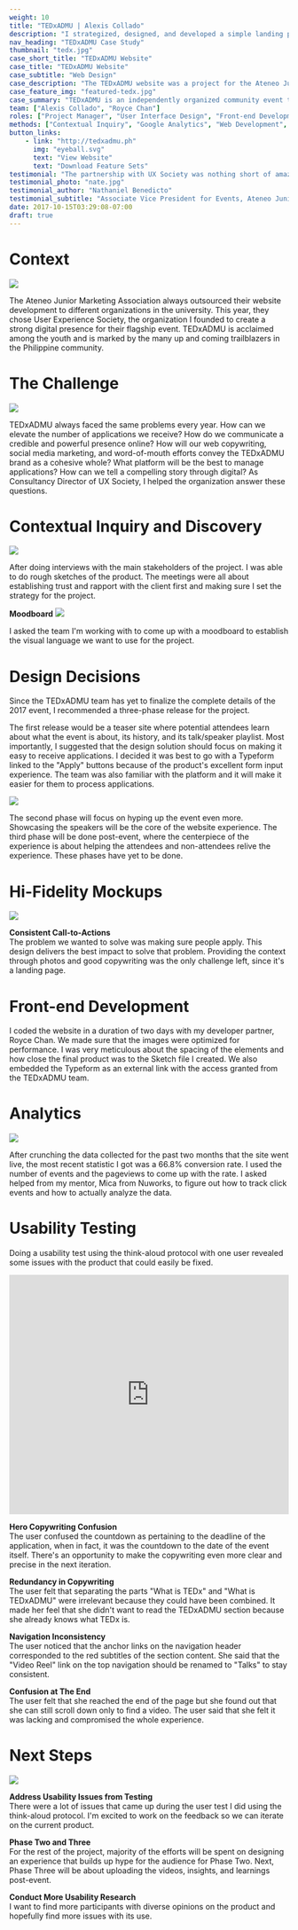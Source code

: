 ```yaml
---
weight: 10  
title: "TEDxADMU | Alexis Collado"
description: "I strategized, designed, and developed a simple landing page for TEDxADMU to set their application conversions to 66.8%."
nav_heading: "TEDxADMU Case Study"
thumbnail: "tedx.jpg"
case_short_title: "TEDxADMU Website"
case_title: "TEDxADMU Website"
case_subtitle: "Web Design"
case_description: "The TEDxADMU website was a project for the Ateneo Junior Marketing Association. It's a project where I helped them reach a 66.8% conversion rate from scratch."
case_feature_img: "featured-tedx.jpg"
case_summary: "TEDxADMU is an independently organized community event that aims to spread ideas that inform and transform society. My role in the project was to design their website and make the application process as easy and seamless as possible."
team: ["Alexis Collado", "Royce Chan"]
roles: ["Project Manager", "User Interface Design", "Front-end Development"]
methods: ["Contextual Inquiry", "Google Analytics", "Web Development", "User Interface Design"]
button_links:
    - link: "http://tedxadmu.ph"
      img: "eyeball.svg"
      text: "View Website"
      text: "Download Feature Sets"
testimonial: "The partnership with UX Society was nothing short of amazing. Throughout the entire ideation and execution process, they have meticulously attended to our needs. The website that was created for us allowed more for applicants to apply. We’ve seen a boost in the amount of applicants that have accessed the website and applied after visiting. We’re really happy to have worked with Alexis’ team and even until now, they still continue to maintain and attend to our needs."
testimonial_photo: "nate.jpg"
testimonial_author: "Nathaniel Benedicto"
testimonial_subtitle: "Associate Vice President for Events, Ateneo Junior Marketing Association"
date: 2017-10-15T03:29:08-07:00
draft: true
---
```


# Context

![](//localhost:1313/tedx/img/projecti7.jpg)

The Ateneo Junior Marketing Association always outsourced their website development to different organizations in the university. This year, they chose User Experience Society, the organization I founded to create a strong digital presence for their flagship event. TEDxADMU is acclaimed among the youth and is marked by the many up and coming trailblazers in the Philippine community.

# The Challenge

![](//localhost:1313/tedx/img/whycoordinate.jpg)

TEDxADMU always faced the same problems every year. How can we elevate the number of applications we receive? How do we communicate a credible and powerful presence online? How will our web copywriting, social media marketing, and word-of-mouth efforts convey the TEDxADMU brand as a cohesive whole? What platform will be the best to manage applications? How can we tell a compelling story through digital? As Consultancy Director of UX Society, I helped the organization answer these questions.

# Contextual Inquiry and Discovery

![](//localhost:1313/tedx/img/sketchted.jpg)

After doing interviews with the main stakeholders of the project. I was able to do rough sketches of the product. The meetings were all about establishing trust and rapport with the client first and making sure I set the strategy for the project.

**Moodboard**
![](//localhost:1313/tedx/img/moodboard.jpg)

I asked the team I'm working with to come up with a moodboard to establish the visual language we want to use for the project.
            
# Design Decisions

Since the TEDxADMU team has yet to finalize the complete details of the 2017 event, I recommended a three-phase release for the project.

The first release would be a teaser site where potential attendees learn about what the event is about, its history, and its talk/speaker playlist. Most importantly, I suggested that the design solution should focus on making it easy to receive applications. I decided it was best to go with a Typeform linked to the "Apply" buttons because of the product's excellent form input experience. The team was also familiar with the platform and it will make it easier for them to process applications.

![](//localhost:1313/tedx/img/phases.png)

The second phase will focus on hyping up the event even more. Showcasing the speakers will be the core of the website experience. The third phase will be done post-event, where the centerpiece of the experience is about helping the attendees and non-attendees relive the experience. These phases have yet to be done.

# Hi-Fidelity Mockups

![](//localhost:1313/tedx/img/cta.png)

**Consistent Call-to-Actions**
<br>The problem we wanted to solve was making sure people apply. This design delivers the best impact to solve that problem. Providing the context through photos and good copywriting was the only challenge left, since it's a landing page.

# Front-end Development

I coded the website in a duration of two days with my developer partner, Royce Chan. We made sure that the images were optimized for performance. I was very meticulous about the spacing of the elements and how close the final product was to the Sketch file I created. We also embedded the Typeform as an external link with the access granted from the TEDxADMU team.

# Analytics

![](//localhost:1313/tedx/img/events.png)

After crunching the data collected for the past two months that the site went live, the most recent statistic I got was a 66.8% conversion rate. I used the number of events and the pageviews to come up with the rate. I asked helped from my mentor, Mica from Nuworks, to figure out how to track click events and how to actually analyze the data.

# Usability Testing

Doing a usability test using the think-aloud protocol with one user revealed some issues with the product that could easily be fixed.

<iframe style="display: block; margin: 0 auto; max-width: 100%; height: 45vw;" src="https://www.youtube.com/embed/6EXV0toCbOE" allowfullscreen="" width="853" height="505" frameborder="0"></iframe>

**Hero Copywriting Confusion**
<br>The user confused the countdown as pertaining to the deadline of the application, when in fact, it was the countdown to the date of the event itself. There's an opportunity to make the copywriting even more clear and precise in the next iteration.

**Redundancy in Copywriting**
<br>The user felt that separating the parts "What is TEDx" and "What is TEDxADMU" were irrelevant because they could have been combined. It made her feel that she didn't want to read the TEDxADMU section because she already knows what TEDx is.

**Navigation Inconsistency**
<br>The user noticed that the anchor links on the navigation header corresponded to the red subtitles of the section content. She said that the "Video Reel" link on the top navigation should be renamed to "Talks" to stay consistent.

**Confusion at The End**
<br>The user felt that she reached the end of the page but she found out that she can still scroll down only to find a video. The user said that she felt it was lacking and compromised the whole experience.

# Next Steps

![](//localhost:1313/tedx/img/nextstepsted.jpg)

**Address Usability Issues from Testing**
<br>There were a lot of issues that came up during the user test I did using the think-aloud protocol. I'm excited to work on the feedback so we can iterate on the current product.

**Phase Two and Three**
<br>For the rest of the project, majority of the efforts will be spent on designing an experience that builds up hype for the audience for Phase Two. Next, Phase Three will be about uploading the videos, insights, and learnings post-event.

**Conduct More Usability Research**
<br>I want to find more participants with diverse opinions on the product and hopefully find more issues with its use.